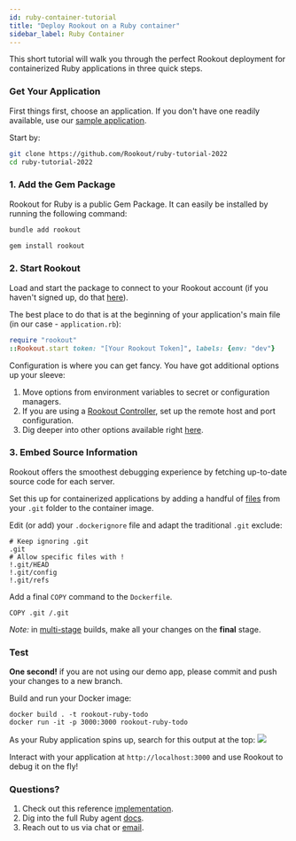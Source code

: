 ```yaml
---
id: ruby-container-tutorial
title: "Deploy Rookout on a Ruby container"
sidebar_label: Ruby Container
---
```


This short tutorial will walk you through the perfect Rookout deployment for containerized Ruby applications in three quick steps.

### Get Your Application

First things first, choose an application.
If you don't have one readily available, use our [sample application](https://github.com/Rookout/ruby-tutorial-2022).  

Start by:
```bash
git clone https://github.com/Rookout/ruby-tutorial-2022
cd ruby-tutorial-2022
```

### 1. Add the Gem Package

Rookout for Ruby is a public Gem Package.
It can easily be installed by running the following command:

<!--DOCUSAURUS_CODE_TABS-->

<!--Bundler-->

```bash
bundle add rookout
```

<!--Gemfile-->

```bash
gem install rookout
```

<!--END_DOCUSAURUS_CODE_TABS-->

### 2. Start Rookout

Load and start the package to connect to your Rookout account (if you haven't signed up, do that [here](https://app.rookout.com/#mode=signUp)).

The best place to do that is at the beginning of your application's main file (in our case - `application.rb`):
```ruby
require "rookout"
::Rookout.start token: "[Your Rookout Token]", labels: {env: "dev"}
```
<div class="rookout-org-info"></div>

Configuration is where you can get fancy. You have got additional options up your sleeve:
1. Move options from environment variables to secret or configuration managers.
2. If you are using a [Rookout Controller](etl-controller-intro), set up the remote host and port configuration.
3. Dig deeper into other options available right [here](ruby-setup#sdk-api).

### 3. Embed Source Information

Rookout offers the smoothest debugging experience by fetching up-to-date source code for each server.

Set this up for containerized applications by adding a handful of [files](https://www.rookout.com/blog/embedding-source-code-version-information-in-docker-images/) from your `.git` folder to the container image.

Edit (or add) your `.dockerignore` file and adapt the traditional `.git` exclude:
```ignore
# Keep ignoring .git
.git
# Allow specific files with !
!.git/HEAD
!.git/config
!.git/refs
```

Add a final `COPY` command to the `Dockerfile`.
```docker
COPY .git /.git
```

*Note:* in [multi-stage](https://docs.docker.com/develop/develop-images/multistage-build/) builds, make all your changes on the **final** stage.

### Test

**One second!** if you are not using our demo app, please commit and push your changes to a new branch.

Build and run your Docker image:
```
docker build . -t rookout-ruby-todo
docker run -it -p 3000:3000 rookout-ruby-todo
```

As your Ruby application spins up, search for this output at the top:
<img src="/img/screenshots/ruby_success.png" />

Interact with your application at `http://localhost:3000` and use Rookout to debug it on the fly!

### Questions?

1. Check out this reference [implementation](https://github.com/Rookout/ruby-tutorial-2022/compare/configure-rookout).
2. Dig into the full Ruby agent [docs](ruby-setup).
3. Reach out to us via chat or [email](mailto:support@rookout.com).
